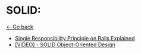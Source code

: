 # SOLID:
[<- Go back](../README.md)

* [Single Responsibility Principle on Rails Explained](http://solnic.eu/2012/07/09/single-responsibility-principle-on-rails-explained.html)
* [[VIDEO] - SOLID Object-Oriented Design](http://confreaks.tv/videos/goruco2009-solid-object-oriented-design)
